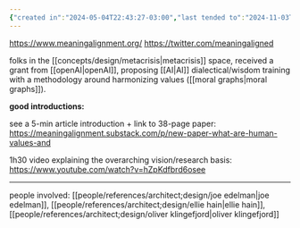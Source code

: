 ```yaml
---
{"created in":"2024-05-04T22:43:27-03:00","last tended to":"2024-11-03T15:29:05-03:00","tags":["alchemy","AI","civilizationdesign","systemschange","organization","architect","🌱","technology","superstructure","infrastructure","metacrisis"],"relevancescore":94,"notestage":["🌱"],"dg-publish":true,"created":"2024-05-04T22:43:27.595-03:00","updated":"2025-01-22T16:14:49.699-03:00","permalink":"/initiatives-orgs-and-communities/design/meaning-alignment-institute/","dgPassFrontmatter":true}
---
```


https://www.meaningalignment.org/
https://twitter.com/meaningaligned

folks in the [[concepts/design/metacrisis\|metacrisis]] space, received a grant from [[openAI\|openAI]], proposing [[AI\|AI]] dialectical/wisdom training with a methodology around harmonizing values ([[moral graphs\|moral graphs]]).

**good introductions:**

see a 5-min article introduction + link to 38-page paper: https://meaningalignment.substack.com/p/new-paper-what-are-human-values-and

1h30 video explaining the overarching vision/research basis: https://www.youtube.com/watch?v=hZpKdfbrd6osee

---
people involved: [[people/references/architect;design/joe edelman\|joe edelman]], [[people/references/architect;design/ellie hain\|ellie hain]], [[people/references/architect;design/oliver klingefjord\|oliver klingefjord]]